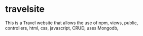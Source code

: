 # travelsite
This is a Travel website that allows the use of npm, views, public, controllers, html, css, javascript, CRUD, uses Mongodb,
